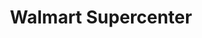 ---
title: "Walmart Supercenter"
url: /chattanooga/walmart-supercenter-gunbarrel-road/
shop: Supermarkt
---